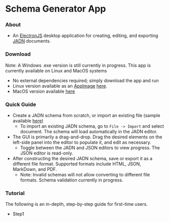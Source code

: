 # Schema Generator App

### About
- An [ElectronJS](https://www.electronjs.org/) desktop application for creating, editing, and exporting [JADN](https://github.com/oasis-open/openc2-jadn-software) documents. 

### Download
Note: A Windows .exe version is still currently in progress. This app is currently available on Linux and MacOS systems
- No external dependencies required; simply download the app and run
- Linux version available as an [AppImage](https://appimage.org/) [here](www.google.com).
- MacOS version available [here](www.google.com)

### Quick Guide
- Create a JADN schema from scratch, or import an existing file (sample available [here](www.google.com))
    - To import an existing JADN schema, go to `File -> Import` and select document. The schema will load automatically in the JADN editor. 
- The GUI is primarily a drag-and-drop. Drag the desired elements on the left-side panel into the editor to populate it, and edit as necessary. 
    - Toggle between the JADN and JSON editors to view progress. The JSON editor is read-only.
- After constructing the desired JADN schema, save or export it as a different file format. Supported formats include HTML, JSON, MarkDown, and PDF. 
    - Note: Invalid schemas will not allow converting to different file formats. Schema validation currently in progress.

### Tutorial
The following is an in-depth, step-by-step guide for first-time users. 
- Step1
